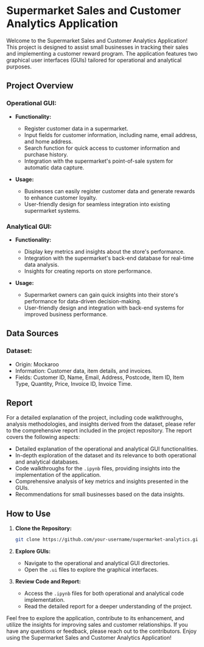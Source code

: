 # Supermarket Sales and Customer Analytics Application

Welcome to the Supermarket Sales and Customer Analytics Application! This project is designed to assist small businesses in tracking their sales and implementing a customer reward program. The application features two graphical user interfaces (GUIs) tailored for operational and analytical purposes.

## Project Overview

### Operational GUI:
- **Functionality:**
  - Register customer data in a supermarket.
  - Input fields for customer information, including name, email address, and home address.
  - Search function for quick access to customer information and purchase history.
  - Integration with the supermarket's point-of-sale system for automatic data capture.

- **Usage:**
  - Businesses can easily register customer data and generate rewards to enhance customer loyalty.
  - User-friendly design for seamless integration into existing supermarket systems.

### Analytical GUI:
- **Functionality:**
  - Display key metrics and insights about the store's performance.
  - Integration with the supermarket's back-end database for real-time data analysis.
  - Insights for creating reports on store performance.

- **Usage:**
  - Supermarket owners can gain quick insights into their store's performance for data-driven decision-making.
  - User-friendly design and integration with back-end systems for improved business performance.

## Data Sources

### Dataset:
- Origin: Mockaroo
- Information: Customer data, item details, and invoices.
- Fields: Customer ID, Name, Email, Address, Postcode, Item ID, Item Type, Quantity, Price, Invoice ID, Invoice Time.

## Report

For a detailed explanation of the project, including code walkthroughs, analysis methodologies, and insights derived from the dataset, please refer to the comprehensive report included in the project repository. The report covers the following aspects:

- Detailed explanation of the operational and analytical GUI functionalities.
- In-depth exploration of the dataset and its relevance to both operational and analytical databases.
- Code walkthroughs for the `.ipynb` files, providing insights into the implementation of the application.
- Comprehensive analysis of key metrics and insights presented in the GUIs.
- Recommendations for small businesses based on the data insights.

## How to Use

1. **Clone the Repository:**
   ```bash
   git clone https://github.com/your-username/supermarket-analytics.git
   ```

2. **Explore GUIs:**
   - Navigate to the operational and analytical GUI directories.
   - Open the `.ui` files to explore the graphical interfaces.

3. **Review Code and Report:**
   - Access the `.ipynb` files for both operational and analytical code implementation.
   - Read the detailed report for a deeper understanding of the project.

Feel free to explore the application, contribute to its enhancement, and utilize the insights for improving sales and customer relationships. If you have any questions or feedback, please reach out to the contributors. Enjoy using the Supermarket Sales and Customer Analytics Application!
